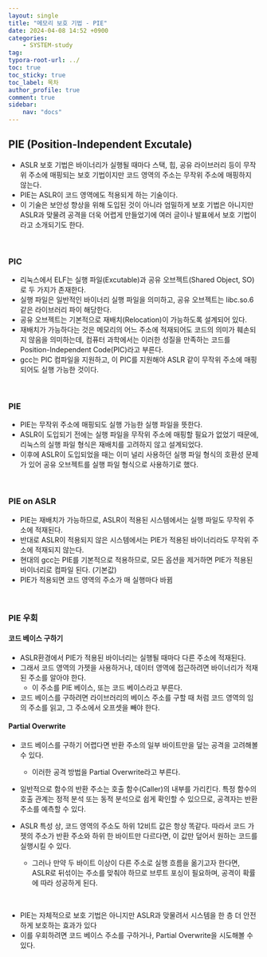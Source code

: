 ```yaml
---
layout: single
title: "메모리 보호 기법 - PIE"
date: 2024-04-08 14:52 +0900
categories: 
    - SYSTEM-study
tag:
typora-root-url: ../
toc: true
toc_sticky: true
toc_label: 목차
author_profile: true
comment: true
sidebar:
    nav: "docs"
---
```




## PIE (Position-Independent Excutale)

- ASLR 보호 기법은 바이너리가 실행될 때마다 스택, 힙, 공유 라이브러리 등이 무작위 주소에 매핑되는 보호 기법이지만 코드 영역의 주소는 무작위 주소에 매핑하지 않는다. 
- PIE는 ASLR이 코드 영역에도 적용되게 하는 기술이다. 
- 이 기술은 보안성 향상을 위해 도입된 것이 아니라 엄밀하게 보호 기법은 아니지만 ASLR과 맞물려 공격을 더욱 어렵게 만들었기에 여러 글이나 발표에서 보호 기법이라고 소개되기도 한다. 

<br/>

### PIC

- 리눅스에서 ELF는 실행 파일(Excutable)과 공유 오브젝트(Shared Object, SO)로 두 가지가 존재한다.
- 실행 파일은 일반적인 바이너리 실행 파일을 의미하고, 공유 오브젝트는 libc.so.6 같은 라이브러리 파이 해당한다. 
- 공유 오브젝트는 기본적으로 재배치(Relocation)이 가능하도록 설계되어 있다. 
- 재배치가 가능하다는 것은 메모리의 어느 주소에 적재되어도 코드의 의미가 훼손되지 않음을 의미하는데, 컴퓨터 과학에서는 이러한 성질을 만족하는 코드를 Position-Independent Code(PIC)라고 부른다. 
- gcc는 PIC 컴파일을 지원하고, 이 PIC를 지원해야 ASLR 같이 무작위 주소에 매핑되어도 실행 가능한 것이다. 

<br/>

### PIE

- PIE는 무작위 주소에 매핑되도 실행 가능한 실행 파일을 뜻한다. 
- ASLR이 도입되기 전에는 실행 파일을 무작위 주소에 매핑할 필요가 없었기 때문에, 리눅스의 실행 파일 형식은 재배치를 고려하지 않고 설계되었다. 
- 이후에 ASLR이 도입되었을 때는 이미 널리 사용하던 실행 파일 형식의 호환성 문제가 있어 공유 오브젝트를 실행 파일 형식으로 사용하기로 했다. 

<br/>

### PIE on ASLR

- PIE는 재배치가 가능하므로, ASLR이 적용된 시스템에서는 실행 파일도 무작위 주소에 적재된다. 
- 반대로 ASLR이 적용되지 않은 시스템에서는 PIE가 적용된 바이너리라도 무작위 주소에 적재되지 않는다. 
- 현대의 gcc는 PIE를 기본적으로 적용하므로, 모든 옵션을 제거하면 PIE가 적용된 바이너리로 컴파일 된다. (기본값)
- PIE가 적용되면 코드 영역의 주소가 매 실행마다 바뀜 

<br/>

### PIE 우회 

#### 코드 베이스 구하기

- ASLR환경에서 PIE가 적용된 바이너리는 실행될 때마다 다른 주소에 적재된다. 
- 그래서 코드 영역의 가젯을 사용하거나, 데이터 영역에 접근하려면 바이너리가 적재된 주소를 알아야 한다. 
  - 이 주소를 PIE 베이스, 또는 코드 베이스라고 부른다. 
- 코드 베이스를 구하려면 라이브러리의 베이스 주소를 구할 때 처럼 코드 영역의 임의 주소를 읽고, 그 주소에서 오프셋을 빼야 한다. 

#### Partial Overwrite 

- 코드 베이스를 구하기 어렵다면 반환 주소의 일부 바이트만을 덮는 공격을 고려해볼 수 있다. 
  - 이러한 공격 방법을 Partial Overwrite라고 부른다.

- 일반적으로 함수의 반환 주소는 호출 함수(Caller)의 내부를 가리킨다. 특정 함수의 호출 관계는 정적 분석 또는 동적 분석으로 쉽게 확인할 수 있으므로, 공격자는 반환 주소를 예측할 수 있다. 
- ASLR 특성 상, 코드 영역의 주소도 하위 12비트 값은 항상 똑같다. 따라서 코드 가젯의 주소가 반환 주소와 하위 한 바이트만 다르다면, 이 값만 덮어서 원하는 코드를 실행시킬 수 있다. 
  - 그러나 만약 두 바이트 이상이 다른 주소로 실행 흐름을 옮기고자 한다면, ASLR로 뒤섞이는 주소를 맞춰야 하므로 브루트 포싱이 필요하며, 공격이 확률에 따라 성공하게 된다. 

<br/>

- PIE는 자체적으로 보호 기법은 아니지만 ASLR과 맞물려서 시스템을 한 층 더 안전하게 보호하는 효과가 있다
- 이를 우회하려면 코드 베이스 주소를 구하거나, Partial Overwrite을 시도해볼 수 있다. 
